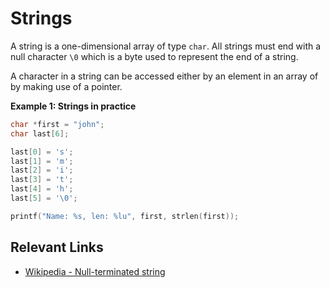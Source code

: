 # Strings
A string is a one-dimensional array of type `char`. All strings must end with a
null character `\0` which is a byte used to represent the end of a string.

A character in a string can
be accessed either by an element in an array of by making use of a pointer.

**Example 1: Strings in practice**
```c
char *first = "john";
char last[6];

last[0] = 's';
last[1] = 'm';
last[2] = 'i';
last[3] = 't';
last[4] = 'h';
last[5] = '\0';

printf("Name: %s, len: %lu", first, strlen(first));
```

## Relevant Links
- [Wikipedia - Null-terminated string](https://en.wikipedia.org/wiki/Null-terminated_string)

